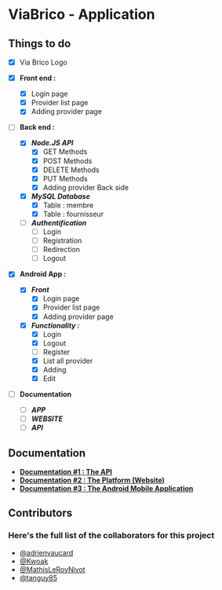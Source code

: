 # ViaBrico - Application

## Things to do
- [x] Via Brico Logo

- [x] **Front end :**
	- [x] Login page
	- [x] Provider list page
	- [x] Adding provider page 

- [ ] **Back end :**
	- [x] ***Node.JS API***
		- [x] GET Methods
		- [x] POST Methods
		- [x] DELETE Methods
		- [x] PUT Methods
		- [x] Adding provider Back side
	- [x] ***MySQL Database***
		- [x] Table : membre
		- [x] Table : fournisseur
	- [ ] ***Authentification***
		- [ ] Login 
		- [ ] Registration
		- [ ] Redirection
		- [ ] Logout

- [X] **Android App :**
	- [x] ***Front***
		- [x] Login page
		- [x] Provider list page
		- [x] Adding provider page
	- [X] ***Functionality :***
		- [x] Login
		- [x] Logout
		- [ ] Register
		- [x] List all provider
		- [X] Adding
		- [x] Edit 
		
- [ ] **Documentation**
	- [ ] ***APP***
	- [ ] ***WEBSITE***
	- [ ] ***API***

## Documentation
- [**Documentation #1 : The API**](https://github.com/MathisLeRoyNivot/ViaBrico_App/blob/master/API/README.md "Go to the API's documentation")
- [**Documentation #2 : The Platform (Website)**](https://github.com/MathisLeRoyNivot/ViaBrico_App/blob/master/WEBSITE/README.md "Go to the website's documentation")
- [**Documentation #3 : The Android Mobile Application**](https://github.com/MathisLeRoyNivot/ViaBrico_App/blob/master/APP/README.md "Go to the Android Application's documentation")

## Contributors 
### Here's the full list of the collaborators for this project
- [@adrienvaucard](https://github.com/adrienvaucard "Go to @adrienvaucard's Github")
- [@Kwoak](https://github.com/Kwoak "Go to @Kwoak's Github")
- [@MathisLeRoyNivot](https://github.com/MathisLeRoyNivot "Go to @MathisLeRoyNivot's Github")
- [@tanguy85](https://github.com/tanguy85 "Go to @tanguy85's Github")
